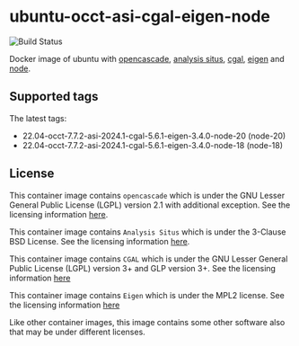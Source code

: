# ubuntu-occt-asi-cgal-eigen-node

![Build Status](https://github.com/Michsior14/docker-3d-tools/actions/workflows/build-and-publish.yml/badge.svg)

Docker image of ubuntu with [opencascade](https://git.dev.opencascade.org/gitweb/?p=occt.git), [analysis situs](https://gitlab.com/ssv/AnalysisSitus), [cgal](https://github.com/CGAL/cgal), [eigen](https://eigen.tuxfamily.org/index.php?title=Main_Page) and [node](https://nodejs.org).

## Supported tags

The latest tags:

- 22.04-occt-7.7.2-asi-2024.1-cgal-5.6.1-eigen-3.4.0-node-20 (node-20)
- 22.04-occt-7.7.2-asi-2024.1-cgal-5.6.1-eigen-3.4.0-node-18 (node-18)

## License

This container image contains `opencascade` which is under the GNU Lesser General
Public License (LGPL) version 2.1 with additional exception. See the licensing
information [here](https://www.opencascade.com/content/licensing).

This container image contains `Analysis Situs` which is under the 3-Clause BSD License.
See the licensing information [here](https://gitlab.com/ssv/AnalysisSitus/-/blob/master/LICENSE).

This container image contains `CGAL` which is under the GNU Lesser General
Public License (LGPL) version 3+ and GLP version 3+. See the licensing
information [here](https://www.cgal.org/license.html)

This container image contains `Eigen` which is under the MPL2 license. See the licensing
information [here](https://www.mozilla.org/en-US/MPL/2.0/FAQ/)

Like other container images, this image contains some other software also that may
be under different licenses.
